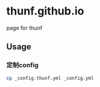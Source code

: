 # thunf.github.io
page for thunf


## Usage

### 定制config
```sh
cp _config.thunf.yml _config.yml
```